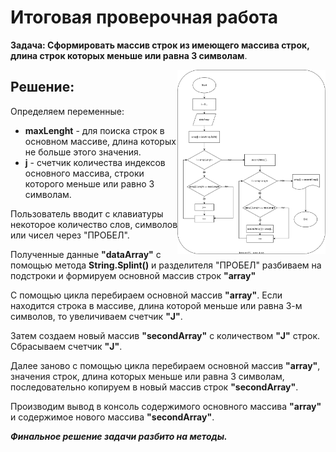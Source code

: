 # Итоговая проверочная работа

**Задача: Сформировать массив строк из имеющего массива строк, длина строк которых меньше или равна 3 символам**.

<img src=".//IMG/block_diagram.svg " width="47%" align="right"> 

## Решение:

Определяем переменные:
 * **maxLenght** - для поиска строк в основном массиве, длина которых не больше этого значения.
 * **j** - счетчик количества индексов основного массива, строки которого меньше или равно 3 символам.

Пользователь вводит с клавиатуры некоторое количество слов, символов или чисел через "ПРОБЕЛ".

Полученные данные **"dataArray"** с помощью метода **String.Splint()** и разделителя "ПРОБЕЛ" 
разбиваем на подстроки и формируем основной массив строк **"array"**

C помощью цикла перебираем основной массив **"array"**. Если находится строка в массиве, длина которой меньше или равна 3-м символов, то увеличиваем счетчик **"J"**.

Затем создаем новый массив **"secondArray"** с количеством **"J"** строк. Сбрасываем счетчик **"J"**.

Далее заново с помощью цикла перебираем основной массив **"array"**, значения строк, длина которых меньше или равна 3 символам, последовательно копируем в новый массив строк **"secondArray"**.

Производим вывод в консоль содержимого основного массива **"array"** и содержимое нового массива **"secondArray"**.

***Финальное решение задачи разбито на методы.***